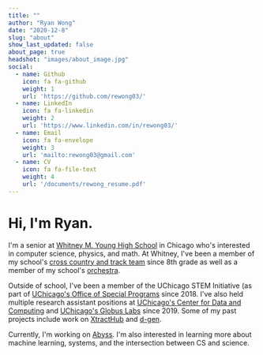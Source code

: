 ```yaml
---
title: ""
author: "Ryan Wong"
date: "2020-12-8"
slug: "about"
show_last_updated: false
about_page: true
headshot: "images/about_image.jpg"
social:
  - name: Github
    icon: fa fa-github
    weight: 1
    url: 'https://github.com/rewong03/'
  - name: LinkedIn
    icon: fa fa-linkedin
    weight: 2
    url: 'https://www.linkedin.com/in/rewong03/'
  - name: Email
    icon: fa fa-envelope
    weight: 3
    url: 'mailto:rewong03@gmail.com'
  - name: CV
    icon: fa fa-file-text
    weight: 4
    url: '/documents/rewong_resume.pdf'
---
```

# Hi, I'm Ryan.  

I'm a senior at [Whitney M. Young High School](https://en.wikipedia.org/wiki/Whitney_M._Young_Magnet_High_School) in Chicago who's interested in 
computer science, physics, and math. At Whitney, I've been a member of my school's 
[cross country and track team](http://www.whitneyyoungrunning.org) since 8th grade as well as a member of my school's 
[orchestra](https://www.youtube.com/channel/UCy4Fy2z8jtamz9CylfylMfA/).  
  
Outside of school, I've been a member of the UChicago STEM Initiative (as part of 
[UChicago's Office of Special Programs](https://osp-cp.uchicago.edu) since 2018. I've also held multiple research assistant positions at 
[UChicago's Center for Data and Computing](https://cdac.uchicago.edu) and [UChicago's Globus Labs](https://labs.globus.org) since 2019. Some of my 
past projects include work on [XtractHub](/projects/xtracthub) and [d-gen](/projects/d-gen).  
  
Currently, I'm working on [Abyss](/projects/abyss). I'm 
also interested in learning more about machine learning, systems, and the intersection between CS and science.
